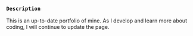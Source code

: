 ### `Description`
 This is an up-to-date portfolio of mine. As I develop and learn more about coding, I will continue to update the page. 
 
 
